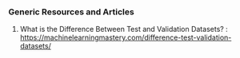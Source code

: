 ### Generic Resources and Articles

1. What is the Difference Between Test and Validation Datasets? : https://machinelearningmastery.com/difference-test-validation-datasets/
